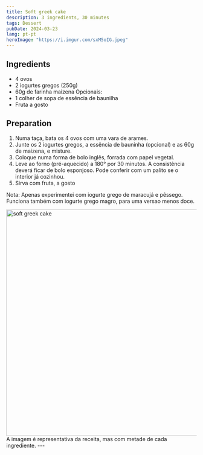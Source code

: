 ```yaml
---
title: Soft greek cake
description: 3 ingredients, 30 minutes
tags: Dessert
pubDate: 2024-03-23
lang: pt-pt
heroImage: "https://i.imgur.com/sxM5oIG.jpeg"
---
```


## Ingredients

- 4 ovos
- 2 iogurtes gregos (250g)
- 60g de farinha maizena
Opcionais:
- 1 colher de sopa de essência de baunilha
- Fruta a gosto


## Preparation

1. Numa taça, bata os 4 ovos com uma vara de arames.
2. Junte os 2 iogurtes gregos, a essência de bauninha (opcional) e as 60g de maizena, e misture.
3. Coloque numa forma de bolo inglês, forrada com papel vegetal.
4. Leve ao forno (pré-aquecido) a 180° por 30 minutos. A consistência deverá ficar de bolo esponjoso. Pode conferir com um palito se o interior já cozinhou.
5. Sirva com fruta, a gosto

Nota: Apenas experimentei com iogurte grego de maracujá e pêssego. Funciona também com iogurte grego magro, para uma versao menos doce.

<img src="https://i.imgur.com/sxM5oIG.jpeg" alt="soft greek cake" width="600">
A imagem é representativa da receita, mas com metade de cada ingrediente.
---

